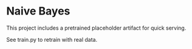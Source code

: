 # Naive Bayes

This project includes a pretrained placeholder artifact for quick serving.

See train.py to retrain with real data.
